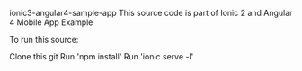 ionic3-angular4-sample-app
This source code is part of Ionic 2 and Angular 4 Mobile App Example

To run this source:

Clone this git
Run 'npm install'
Run 'ionic serve -l'
